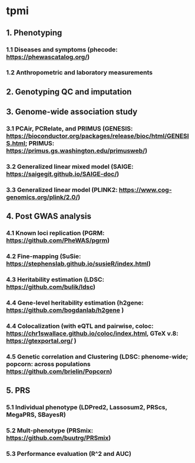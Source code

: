 # tpmi
## 1. Phenotyping
### 1.1 Diseases and symptoms (phecode: https://phewascatalog.org/)
### 1.2 Anthropometric and laboratory measurements
## 2. Genotyping QC and imputation 
## 3. Genome-wide association study
### 3.1 PCAir, PCRelate, and PRIMUS (GENESIS: https://bioconductor.org/packages/release/bioc/html/GENESIS.html; PRIMUS: https://primus.gs.washington.edu/primusweb/)
### 3.2 Generalized linear mixed model (SAIGE: https://saigegit.github.io/SAIGE-doc/)
### 3.3 Generalized linear model (PLINK2: https://www.cog-genomics.org/plink/2.0/)
## 4. Post GWAS analysis
### 4.1 Known loci replication (PGRM: https://github.com/PheWAS/pgrm)
### 4.2 Fine-mapping (SuSie: https://stephenslab.github.io/susieR/index.html) 
### 4.3 Heritability estimation (LDSC: https://github.com/bulik/ldsc)
### 4.4 Gene-level heritability estimation (h2gene: https://github.com/bogdanlab/h2gene )
### 4.4 Colocalization (with eQTL and pairwise, coloc: https://chr1swallace.github.io/coloc/index.html, GTeX v.8: https://gtexportal.org/ )
### 4.5 Genetic correlation and Clustering (LDSC: phenome-wide; popcorn: across populations https://github.com/brielin/Popcorn)
## 5. PRS
### 5.1 Individual phenotype (LDPred2, Lassosum2, PRScs, MegaPRS, SBayesR)
### 5.2 Mult-phenotype (PRSmix: https://github.com/buutrg/PRSmix)
### 5.3 Performance evaluation (R^2 and AUC)

